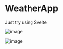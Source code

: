 # WeatherApp
Just try using Svelte



![image](https://github.com/jnxtech/WeatherApp/assets/119785977/39494da8-7728-4566-a327-2723612d30d7)


![image](https://github.com/jnxtech/WeatherApp/assets/119785977/7d256fbd-c021-48de-82ed-e7a96965d3c7)
